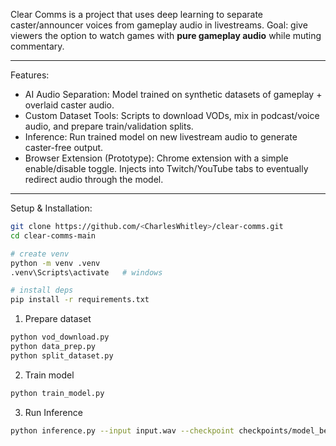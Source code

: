 Clear Comms is a project that uses deep learning to separate caster/announcer voices from gameplay audio in livestreams. 
Goal: give viewers the option to watch games with **pure gameplay audio** while muting commentary.

---

Features:
- AI Audio Separation: Model trained on synthetic datasets of gameplay + overlaid caster audio.   
- Custom Dataset Tools: Scripts to download VODs, mix in podcast/voice audio, and prepare train/validation splits.  
- Inference: Run trained model on new livestream audio to generate caster-free output.  
- Browser Extension (Prototype): Chrome extension with a simple enable/disable toggle. Injects into Twitch/YouTube tabs to eventually redirect audio through the model.  

---

Setup & Installation:
```bash
git clone https://github.com/<CharlesWhitley>/clear-comms.git
cd clear-comms-main

# create venv
python -m venv .venv
.venv\Scripts\activate   # windows

# install deps
pip install -r requirements.txt
```
1. Prepare dataset
```bash
python vod_download.py
python data_prep.py
python split_dataset.py
```

2. Train model
```bash
python train_model.py
```

3. Run Inference
```bash
python inference.py --input input.wav --checkpoint checkpoints/model_best.pth --output output.wav
```

